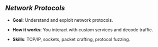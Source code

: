 ## _Network Protocols_

- **Goal**: Understand and exploit network protocols.
    
- **How it works**: You interact with custom services and decode traffic.
    
- **Skills**: TCP/IP, sockets, packet crafting, protocol fuzzing.